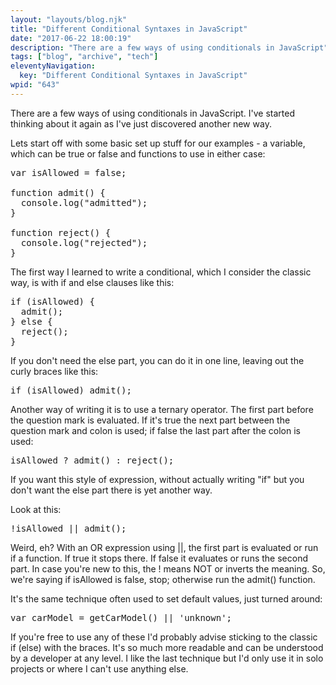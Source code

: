 ```yaml
---
layout: "layouts/blog.njk"
title: "Different Conditional Syntaxes in JavaScript"
date: "2017-06-22 18:00:19"
description: "There are a few ways of using conditionals in JavaScript"
tags: ["blog", "archive", "tech"]
eleventyNavigation:
  key: "Different Conditional Syntaxes in JavaScript"
wpid: "643"
---
```


There are a few ways of using conditionals in JavaScript. I've started thinking about it again as I've just discovered another new way.

Lets start off with some basic set up stuff for our examples - a variable, which can be true or false and functions to use in either case:

<pre>var isAllowed = false;

function admit() {
  console.log("admitted");
}

function reject() {
  console.log("rejected");
}
</pre>

The first way I learned to write a conditional, which I consider the classic way, is with if and else clauses like this:

<pre>if (isAllowed) {
  admit();
} else {
  reject();
}
</pre>

If you don't need the else part, you can do it in one line, leaving out the curly braces like this:

<pre>if (isAllowed) admit();
</pre>

Another way of writing it is to use a ternary operator. The first part before the question mark is evaluated. If it's true the next part between the question mark and colon is used; if false the last part after the colon is used:

<pre>isAllowed ? admit() : reject();
</pre>

If you want this style of expression, without actually writing "if" but you don't want the else part there is yet another way.

Look at this:

<pre>!isAllowed || admit();
</pre>

Weird, eh? With an OR expression using ||, the first part is evaluated or run if a function. If true it stops there. If false it evaluates or runs the second part. In case you're new to this, the ! means NOT or inverts the meaning. So, we're saying if isAllowed is false, stop; otherwise run the admit() function.

It's the same technique often used to set default values, just turned around:

<pre>var carModel = getCarModel() || 'unknown';
</pre>

If you're free to use any of these I'd probably advise sticking to the classic if (else) with the braces. It's so much more readable and can be understood by a developer at any level. I like the last technique but I'd only use it in solo projects or where I can't use anything else.
